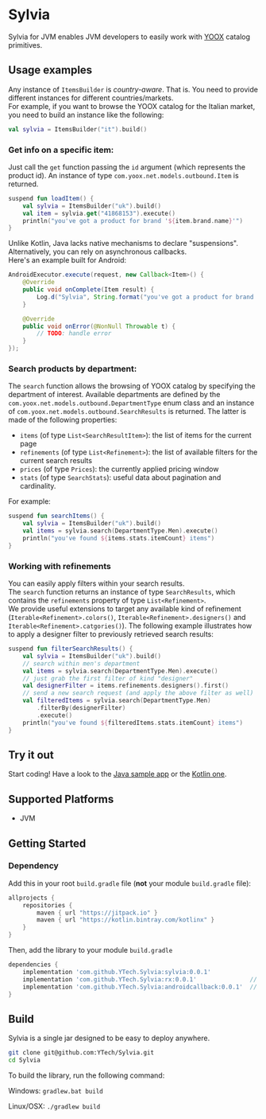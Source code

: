 # Sylvia

Sylvia for JVM enables JVM developers to easily work with [YOOX](https://www.yoox.com) catalog primitives.

## Usage examples

Any instance of `ItemsBuilder` is _country-aware_. That is. You need to provide different instances for different countries/markets.  
For example, if you want to browse the YOOX catalog for the Italian market, you need to build an instance like the following:

```kotlin
val sylvia = ItemsBuilder("it").build()
```

### Get info on a specific item:

Just call the `get` function passing the `id` argument (which represents the product id). An instance of type `com.yoox.net.models.outbound.Item` is returned.

```kotlin
suspend fun loadItem() {
    val sylvia = ItemsBuilder("uk").build()
    val item = sylvia.get("41868153").execute()
    println("you've got a product for brand '${item.brand.name}'")
}
```

Unlike Kotlin, Java lacks native mechanisms to declare "suspensions". Alternatively, you can rely on asynchronous callbacks.  
Here's an example built for Android:

```java
AndroidExecutor.execute(request, new Callback<Item>() {
    @Override
    public void onComplete(Item result) {
        Log.d("Sylvia", String.format("you've got a product for brand '%s'", result.getBrand().getName()));
    }

    @Override
    public void onError(@NonNull Throwable t) {
        // TODO: handle error
    }
});
```

### Search products by department:

The `search` function allows the browsing of YOOX catalog by specifying the department of interest. Available departments are defined by the `com.yoox.net.models.outbound.DepartmentType` enum class and an instance of `com.yoox.net.models.outbound.SearchResults` is returned. The latter is made of the following properties:

* `items` (of type `List<SearchResultItem>`): the list of items for the current page
* `refinements` (of type `List<Refinement>`): the list of available filters for the current search results
* `prices` (of type `Prices`): the currently applied pricing window
* `stats` (of type `SearchStats`): useful data about pagination and cardinality.

For example:

```kotlin
suspend fun searchItems() {
    val sylvia = ItemsBuilder("uk").build()
    val items = sylvia.search(DepartmentType.Men).execute()
    println("you've found ${items.stats.itemCount} items")
}
```

### Working with refinements

You can easily apply filters within your search results.  
The `search` function returns an instance of type `SearchResults`, which contains the `refinements` property of type `List<Refinement>`.  
We provide useful extensions to target any available kind of refinement (`Iterable<Refinement>.colors()`, `Iterable<Refinement>.designers()` and `Iterable<Refinement>.catgories()`). The following example illustrates how to apply a designer filter to previously retrieved search results:

```kotlin
suspend fun filterSearchResults() {
    val sylvia = ItemsBuilder("uk").build()
    // search within men's department
    val items = sylvia.search(DepartmentType.Men).execute()
    // just grab the first filter of kind "designer"
    val designerFilter = items.refinements.designers().first()
    // send a new search request (and apply the above filter as well)
    val filteredItems = sylvia.search(DepartmentType.Men)
        .filterBy(designerFilter)
        .execute()
    println("you've found ${filteredItems.stats.itemCount} items")
}
```

## Try it out

Start coding! Have a look to the [Java sample app](https://github.com/YTech/Sylvia/tree/doc/samplejavaapp) or the [Kotlin one](https://github.com/YTech/Sylvia/tree/doc/samplekotlinapp).

## Supported Platforms

 * JVM

## Getting Started

### Dependency

Add this in your root `build.gradle` file (**not** your module `build.gradle` file):

```gradle
allprojects {
    repositories {
        maven { url "https://jitpack.io" }
        maven { url "https://kotlin.bintray.com/kotlinx" }
    }
}
```

Then, add the library to your module `build.gradle`
```gradle
dependencies {
    implementation 'com.github.YTech.Sylvia:sylvia:0.0.1'
    implementation 'com.github.YTech.Sylvia:rx:0.0.1'               // Optional
    implementation 'com.github.YTech.Sylvia:androidcallback:0.0.1'  // Optional
}
```

## Build

Sylvia is a single jar designed to be easy to deploy anywhere.

```sh
git clone git@github.com:YTech/Sylvia.git
cd Sylvia
```

To build the library, run the following command:

Windows: `gradlew.bat build`

Linux/OSX: `./gradlew build`

